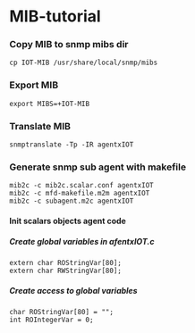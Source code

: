 # MIB-tutorial


### Copy MIB to snmp mibs dir
```
cp IOT-MIB /usr/share/local/snmp/mibs
```

### Export MIB
```
export MIBS=+IOT-MIB
```

### Translate MIB
```
snmptranslate -Tp -IR agentxIOT
```

### Generate snmp sub agent with makefile
```
mib2c -c mib2c.scalar.conf agentxIOT
mib2c -c mfd-makefile.m2m agentxIOT
mib2c -c subagent.m2c agentxIOT
```
#### Init scalars objects agent code
##### Create global variables in afentxIOT.c
```
extern char ROStringVar[80];
extern char RWStringVar[80];
```
##### Create access to global variables
```
char ROStringVar[80] = "";
int ROIntegerVar = 0;
```
